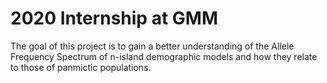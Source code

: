 # 2020 Internship at GMM

The goal of this project is to gain a better understanding of the Allele Frequency Spectrum of n-island demographic models and how they relate to those of panmictic populations.